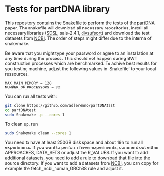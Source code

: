 # Tests for partDNA library

This repository contains the [Snakefile](https://snakemake.github.io) to perform the tests of the [partDNA]() paper. 
The snakefile will download all necessary repositories, 
install all necessary libraries ([SDSL](https://github.com/simongog/sdsl-lite), sais-2.4.1, [divsufsort](https://github.com/y-256/libdivsufsort/tree/master)) 
and download the test datasets from [NCBI](https://www.ncbi.nlm.nih.gov/datasets/genome/). 
The order of steps might differ due to the interna of snakemake. 

Be aware that you might type your password or agree to an installation at any time during the process. 
This should not happen during BWT construction processes which are benchmarked.
To achive best results for you testing machine, adjust the following values in `Snakefile' to your local ressources.

```
MAX_MAIN_MEMORY = 128
NUMBER_OF_PROCESSORS = 32
```

You can run all tests with:

```bash
git clone https://github.com/adlerenno/partDNAtest
cd partDNAtest
sudo Snakemake -p --cores 1
```

To clean up, run 

```bash
sudo Snakemake clean --cores 1
```

You need to have at least 250GB disk space and about 19h  to run all experiments.
If you want to perform fewer experiments, comment out either APPROACHES, DATA_SETS or adjust the R_VALUES. 
If you want to add additional datasets, you need to add a rule to download that file into the source directory.
If you want to add a datasets from [NCBI](https://www.ncbi.nlm.nih.gov/datasets/genome/), you can copy for example the fetch_ncbi_human_GRCh38 rule and adjust it.

